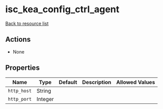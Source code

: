 # isc_kea_config_ctrl_agent

[Back to resource list](../README.md#resources)

## Actions

- None

## Properties

| Name        | Type    | Default | Description | Allowed Values |
| ----------- | ------- | ------- | ----------- | -------------- |
| `http_host` | String  |         |             |                |
| `http_port` | Integer |         |             |                |
